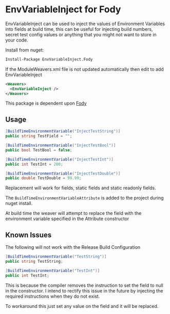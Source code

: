 # EnvVariableInject for Fody

EnvVariableInject can be used to inject the values of Environment Variables into
fields at build time, this can be useful for injecting build numbers, secret test config values
or anything that you might not want to store in your code.

Install from nuget:

```ps
Install-Package EnvVariableInject.Fody
```

If the ModuleWeavers.xml file is not updated automatically then edit to add EnvVariableInject

```xml
<Weavers>
  <EnvVariableInject />
</Weavers>
```

This package is dependent upon [Fody](https://github.com/Fody/Fody)

## Usage

```csharp
[BuildTimeEnvironmentVariable("InjectTestString")]
public string TestField = "";

[BuildTimeEnvironmentVariable("InjectTestBool")]
public bool TestBool = false;

[BuildTimeEnvironmentVariable("InjectTestInt")]
public int TestInt = 200;

[BuildTimeEnvironmentVariable("InjectTestDouble")]
public double TestDouble = 99.99;
```

Replacement will work for fields, static fields and static readonly fields.

The `BuildTimeEnvironmentVariableAttribute` is added to the project during nuget install.

At build time the weaver will attempt to replace the field with the environment
variable specified in the Attribute constructor

## Known Issues

The following will not work with the Release Build Configuration

```csharp
[BuildTimeEnvironmentVariable("TestString")]
public string TestString;

[BuildTimeEnvironmentVariable("TestInt")]
public int TestInt;

```

This is because the compiler removes the instruction to set the field to null in the constructor.
I intend to rectify this issue in the future by injecting the required instructions when they do not exist.

To workaround this just set any value on the field and it will be replaced.
